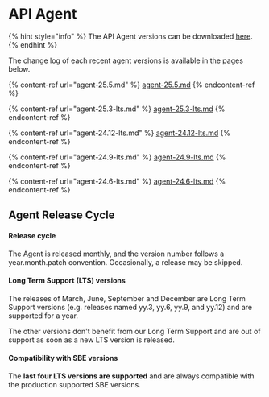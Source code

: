 # API Agent

{% hint style="info" %}
The API Agent versions can be downloaded [here](../../agent-guide/agent-download.md).
{% endhint %}

The change log of each recent agent versions is available in the pages below.

{% content-ref url="agent-25.5.md" %}
[agent-25.5.md](agent-25.5.md)
{% endcontent-ref %}

{% content-ref url="agent-25.3-lts.md" %}
[agent-25.3-lts.md](agent-25.3-lts.md)
{% endcontent-ref %}

{% content-ref url="agent-24.12-lts.md" %}
[agent-24.12-lts.md](agent-24.12-lts.md)
{% endcontent-ref %}

{% content-ref url="agent-24.9-lts.md" %}
[agent-24.9-lts.md](agent-24.9-lts.md)
{% endcontent-ref %}

{% content-ref url="agent-24.6-lts.md" %}
[agent-24.6-lts.md](agent-24.6-lts.md)
{% endcontent-ref %}

## Agent Release Cycle

#### Release cycle

The Agent is released monthly, and the version number follows a year.month.patch convention. Occasionally, a release may be skipped.

#### Long Term Support (LTS) versions

The releases of March, June, September and December are Long Term Support versions (e.g. releases named yy.3, yy.6, yy.9, and yy.12) and are supported for a year.

The other versions don't benefit from our Long Term Support and are out of support as soon as a new LTS version is released.&#x20;

#### Compatibility with SBE versions

The **last four LTS versions are supported** and are always compatible with the production supported SBE versions.
